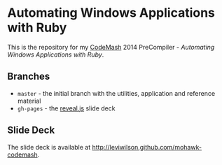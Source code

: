 # Automating Windows Applications with Ruby
This is the repository for my [CodeMash](http://codemash.org/) 2014 PreCompiler - _Automating Windows Applications with Ruby_.

## Branches
* `master` - the initial branch with the utilities, application and reference material
* `gh-pages` - the [reveal.js](https://github.com/hakimel/reveal.js/) slide deck

## Slide Deck
The slide deck is available at http://leviwilson.github.com/mohawk-codemash.

